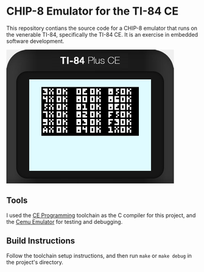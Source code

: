# CHIP-8 Emulator for the TI-84 CE

This repository contians the source code for a CHIP-8 emulator that runs on the venerable TI-84, specifically the TI-84 CE. It is an exercise in embedded software development.

![Test ROM Image](assets/test_rom.png)

## Tools

I used the [CE Programming](https://github.com/CE-Programming/toolchain) toolchain as the C compiler for this project, and the [Cemu Emulator](https://github.com/CE-Programming/CEmu) for testing and debugging.

## Build Instructions

Follow the toolchain setup instructions, and then run `make` or `make debug` in the project's directory.
